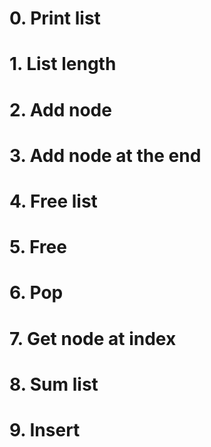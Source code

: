 # 0. Print list
# 1. List length
# 2. Add node
# 3. Add node at the end
# 4. Free list
# 5. Free
# 6. Pop
# 7. Get node at index
# 8. Sum list
# 9. Insert
